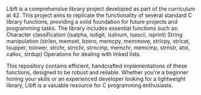 Libft is a comprehensive library project developed as part of the curriculum at 42.
This project aims to replicate the functionality of several standard C library functions, providing a solid foundation for future projects and programming tasks.
The library includes essential functions such as:
  Character classification (isalpha, isdigit, isalnum, isascii, isprint)
  String manipulation (strlen, memset, bzero, memcpy, memmove, strlcpy, strlcat, toupper, tolower, strchr, strrchr, strncmp, memchr, memcmp, strnstr, atoi, calloc, strdup)
  Operations for dealing with linked lists.

This repository contains efficient, handcrafted implementations of these functions, designed to be robust and reliable.
Whether you're a beginner honing your skills or an experienced developer looking for a lightweight library, Libft is a valuable resource for C programming enthusiasts.
